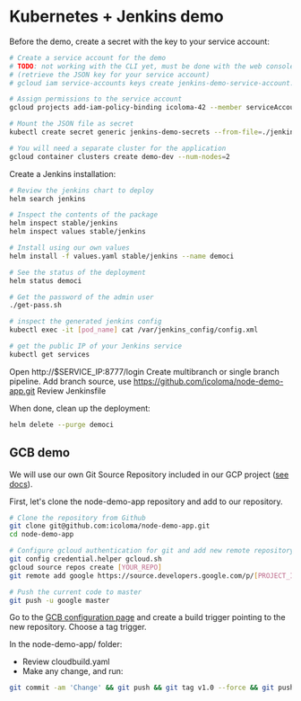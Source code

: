 # Kubernetes + Jenkins demo

Before the demo, create a secret with the key to your service account:

```bash
# Create a service account for the demo
# TODO: not working with the CLI yet, must be done with the web console instead 
# (retrieve the JSON key for your service account)
# gcloud iam service-accounts keys create jenkins-demo-service-account.json --iam-account=jenkins-demo-service-account@icoloma-42.iam.gserviceaccount.com 

# Assign permissions to the service account
gcloud projects add-iam-policy-binding icoloma-42 --member serviceAccount:jenkins-demo-service-account@icoloma-42.iam.gserviceaccount.com --role roles/editor

# Mount the JSON file as secret
kubectl create secret generic jenkins-demo-secrets --from-file=./jenkins-demo-service-account.json

# You will need a separate cluster for the application
gcloud container clusters create demo-dev --num-nodes=2

```

Create a Jenkins installation:

```bash
# Review the jenkins chart to deploy
helm search jenkins

# Inspect the contents of the package
helm inspect stable/jenkins
helm inspect values stable/jenkins

# Install using our own values
helm install -f values.yaml stable/jenkins --name democi

# See the status of the deployment
helm status democi

# Get the password of the admin user
./get-pass.sh

# inspect the generated jenkins config
kubectl exec -it [pod_name] cat /var/jenkins_config/config.xml

# get the public IP of your Jenkins service
kubectl get services
```

Open http://$SERVICE_IP:8777/login
Create multibranch or single branch pipeline. 
Add branch source, use https://github.com/icoloma/node-demo-app.git
Review Jenkinsfile

When done, clean up the deployment:

```sh
helm delete --purge democi
```

## GCB demo

We will use our own Git Source Repository included in our GCP project ([see docs](https://cloud.google.com/source-repositories/docs/quickstart)). 

First, let's clone the node-demo-app repository and add to our repository. 

```sh
# Clone the repository from Github
git clone git@github.com:icoloma/node-demo-app.git
cd node-demo-app

# Configure gcloud authentication for git and add new remote repository 
git config credential.helper gcloud.sh
gcloud source repos create [YOUR_REPO]
git remote add google https://source.developers.google.com/p/[PROJECT_ID]/r/[YOUR_REPO]

# Push the current code to master
git push -u google master
```

Go to the [GCB configuration page](https://console.cloud.google.com/gcr/triggers?project=koliseo2) and create a build trigger pointing to the new repository. Choose a tag trigger.

In the node-demo-app/ folder:

* Review cloudbuild.yaml
* Make any change, and run:

``` bash
git commit -am 'Change' && git push && git tag v1.0 --force && git push --tags --force
```